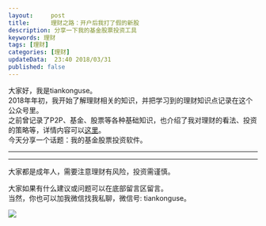 ```yaml
---   
layout:     post  
title:      理财之路：开户后我打了假的新股   
description: 分享一下我的基金股票投资工具    
keywords: 理财  
tags: [理财]  
categories: [理财]  
updateData:  23:40 2018/03/31
published: false  
---  
```

 
大家好，我是tiankonguse。  
2018年年初，我开始了解理财相关的知识，并把学习到的理财知识点记录在这个公众号里。  
之前曾记录了P2P、基金、股票等各种基础知识，也介绍了我对理财的看法、投资的策略等，详情内容可以[这里](https://mp.weixin.qq.com/mp/homepage?__biz=MzI2NDA0NDM1MA==&hid=6&sn=c44635643396fb457e6f2f426c599cf1&scene=1&devicetype=Windows+7&version=6206021b&lang=zh_CN&nettype=WIFI&ascene=1&session_us=gh_55d7994da580&fontScale=100&wx_header=1&winzoom=1)。  
今天分享一个话题：我的基金股票投资软件。    


***  



***  


大家都是成年人，需要注意理财有风险，投资需谨慎。  


大家如果有什么建议或问题可以在底部留言区留言。  
当然，你也可以加我微信找我私聊，微信号: tiankonguse。  

![](https://res.tiankonguse.com/images/tiankonguse-support.png)  


